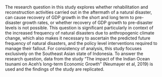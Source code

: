 The research question in this study explores whether rehabilitation and reconstruction activities carried out in the aftermath of a natural disaster, can cause recovery of GDP growth in the short and long term to pre-disaster growth rates, or whether recovery of GDP growth to pre-disaster levels is not possible. This question is significant particularly in context of the increased frequency of natural disasters due to anthropogenic climate change, which also makes it necessary to ascertain the predicted future frequency of natural disasters, and the policy level interventions required to manage their fallout. For consistency of 
analysis, this study focuses exclusively on the Southeast Asian state of Indonesia. To answer the research question, data from the study “The impact of the Indian Ocean tsunami on Aceh’s long-term Economic Growth” (Neumayer et al, 2019) is used and the findings of the study are replicated.